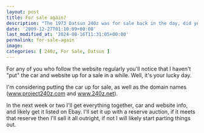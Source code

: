```yaml
---
layout: post
title: For sale again?
description: "The 1973 Datsun 240z was for sale back in the day, did you buy it? If so reach out." 
date: '2009-12-27T01:10:09+00:00'
last_modified_at: '2024-08-16T11:31:05+00:00'
permalink: for-sale-again
image: 
categories: [ 240z, For Sale, Datsun ]
---
```

For any of you who follow the website regularly you'll notice that I haven't "put" the car and website up for a sale in a while. Well, it's your lucky day.

I'm considering putting the car up for sale, as well as the domain names (www.project240z.com and www.240z.net).

In the next week or two I'll get everything together, car and website info, and likely get it listed on Ebay. I'll set it up with a reserve auction, if it meets that reserve then I'll sell it all outright, if not I will likely start parting things out. 


